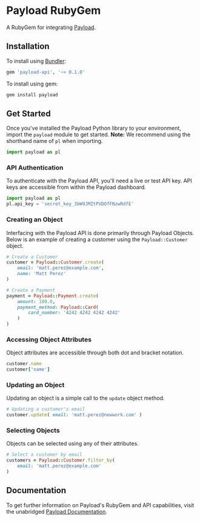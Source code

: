 # Payload RubyGem

A RubyGem for integrating [Payload](https://payload.co).

## Installation

To install using [Bundler](https://bundler.io):

```ruby
gem 'payload-api', '~> 0.1.0'
```

To install using gem:

```bash
gem install payload
```

## Get Started

Once you've installed the Payload Python library to your environment,
import the `payload` module to get started. **Note:** We recommend
using the shorthand name of `pl` when importing.

```python
import payload as pl
```

### API Authentication

To authenticate with the Payload API, you'll need a live or test API key. API
keys are accessible from within the Payload dashboard.

```python
import payload as pl
pl.api_key = 'secret_key_3bW9JMZtPVDOfFNzwRdfE'
```

### Creating an Object

Interfacing with the Payload API is done primarily through Payload Objects. Below is an example of
creating a customer using the `Payload::Customer` object.


```ruby
# Create a Customer
customer = Payload::Customer.create(
	email: 'matt.perez@example.com',
	name: 'Matt Perez'
)
```


```ruby
# Create a Payment
payment = Payload::Payment.create(
    amount: 100.0,
    payment_method: Payload::Card(
        card_number: '4242 4242 4242 4242'
    )
)
```

### Accessing Object Attributes

Object attributes are accessible through both dot and bracket notation.

```ruby
customer.name
customer['name']
```

### Updating an Object

Updating an object is a simple call to the `update` object method.

```ruby
# Updating a customer's email
customer.update( email: 'matt.perez@newwork.com' )
```

### Selecting Objects

Objects can be selected using any of their attributes.

```ruby
# Select a customer by email
customers = Payload::Customer.filter_by(
    email: 'matt.perez@example.com'
)
```

## Documentation

To get further information on Payload's RubyGem and API capabilities,
visit the unabridged [Payload Documentation](https://docs.payload.co/?ruby).
